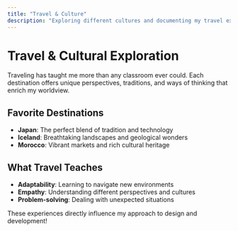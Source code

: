 ```yaml
---
title: "Travel & Culture"
description: "Exploring different cultures and documenting my travel experiences around the world."
---
```


# Travel & Cultural Exploration

Traveling has taught me more than any classroom ever could. Each destination offers unique perspectives, traditions, and ways of thinking that enrich my worldview.

## Favorite Destinations

- **Japan**: The perfect blend of tradition and technology
- **Iceland**: Breathtaking landscapes and geological wonders
- **Morocco**: Vibrant markets and rich cultural heritage

## What Travel Teaches

- **Adaptability**: Learning to navigate new environments
- **Empathy**: Understanding different perspectives and cultures
- **Problem-solving**: Dealing with unexpected situations

These experiences directly influence my approach to design and development!
